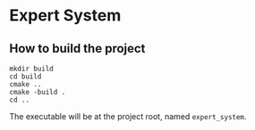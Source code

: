 # Expert System

## How to build the project
```
mkdir build
cd build
cmake ..
cmake -build .
cd ..
```
The executable will be at the project root, named `expert_system`.